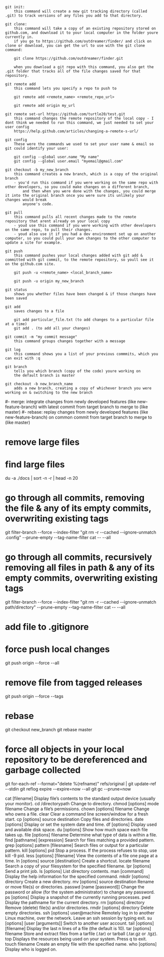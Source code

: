 
	git init:
		this command will create a new git tracking directory (called .git) to track versions of any files you add to that directory.

	git clone:
		this command will take a copy of an existing repository stored on github.com, and download it to your local computer in the folder youre currently in.
		if you go to https://github.com/outdreamer/finder/ and click on clone or download, you can get the url to use with the git clone command:

		git clone https://github.com/outdreamer/finder.git

		when you download a git repo with this command, you also get the .git folder that tracks all of the file changes saved for that repository. 

	git remote add
		this command lets you specify a repo to push to

		git remote add <remote_name> <remote_repo_url>

		git remote add origin my_url

	git remote set-url https://github.com/turtle20/test.git
		this command changes the remote repository of the local copy - I dont think we needed to run this command, we just needed to set your user config
		https://help.github.com/articles/changing-a-remote-s-url/

	git config
		These were the commands we used to set your user name & email so git could identify your user:

		git config --global user.name "My name"
		git config --global user.email "myemail@gmail.com"

	git checkout -b my_new_branch
		this command creates a new branch, which is a copy of the original branch
		- you'd run this command if you were working on the same repo with other developers, so you could make changes on a different branch,
			and then when you were done with the changes, you could merge it into the original branch once you were sure its unlikely your changes would break 
			anyone's code.

	git pull
		this command pulls all recent changes made to the remote repository that arent already on your local copy
		- youd use this command if you were working with other developers on the same repo, to pull their changes.
		- youd also use it if you had a dev environment set up on another computer, so you could pull your own changes to the other computer to update a site for example.

	git push 
		this command pushes your local changes added with git add & committed with git commit, to the remote repository, so youll see it on the github.com site.

		git push -u <remote_name> <local_branch_name>

		git push -u origin my_new_branch 

	git status
		shows you whether files have been changed & if those changes have been saved
	
	git add
		saves changes to a file

		git add particular_file.txt (to add changes to a particular file at a time)
		git add . (to add all your changes)

	git commit -m "my commit message"
		this command groups changes together with a message

	git log
		this command shows you a list of your previous commmits, which you can exit with :q

	git branch
		tells you which branch (copy of the code) youre working on
		the default branch is master

	git checkout -b new_branch_name
		adds a new branch, creating a copy of whichever branch you were working on & switching to the new branch



#- merge: integrate changes from newly developed features (like new-feature-branch) with latest commit from target branch to merge to (like master)
#- rebase: replay changes from newly developed features (like new-feature-branch) on common commit from target branch to merge to (like master)


# remove large files

# find large files
du -a ./docs | sort -n -r | head -n 20

# go through all commits, removing the file & any of its empty commits, overwriting existing tags
git filter-branch --force --index-filter  "git rm -r --cached --ignore-unmatch .config" --prune-empty --tag-name-filter cat -- --all

# go through all commits, recursively removing all files in path & any of its empty commits, overwriting existing tags
git filter-branch --force --index-filter  "git rm -r --cached --ignore-unmatch path/directory" --prune-empty --tag-name-filter cat -- --all

# add file to .gitignore

# force push local changes
git push origin --force --all

# remove file from tagged releases
git push origin --force --tags

# rebase
git checkout new_branch
git rebase master

# force all objects in your local repository to be dereferenced and garbage collected 
git for-each-ref --format="delete %(refname)" refs/original | git update-ref --stdin
git reflog expire --expire=now --all
git gc --prune=now


cat [filename] 	Display file’s contents to the standard output device
(usually your monitor).
cd /directorypath 	Change to directory.
chmod [options] mode filename 	Change a file’s permissions.
chown [options] filename 	Change who owns a file.
clear 	Clear a command line screen/window for a fresh start.
cp [options] source destination 	Copy files and directories.
date [options] 	Display or set the system date and time.
df [options] 	Display used and available disk space.
du [options] 	Show how much space each file takes up.
file [options] filename 	Determine what type of data is within a file.
find [pathname] [expression] 	Search for files matching a provided pattern.
grep [options] pattern [filesname] 	Search files or output for a particular pattern.
kill [options] pid 	Stop a process. If the process refuses to stop, use kill -9 pid.
less [options] [filename] 	View the contents of a file one page at a time.
ln [options] source [destination] 	Create a shortcut.
locate filename 	Search a copy of your filesystem for the specified
filename.
lpr [options] 	Send a print job.
ls [options] 	List directory contents.
man [command] 	Display the help information for the specified command.
mkdir [options] directory 	Create a new directory.
mv [options] source destination 	Rename or move file(s) or directories.
passwd [name [password]] 	Change the password or allow (for the system administrator) to
change any password.
ps [options] 	Display a snapshot of the currently running processes.
pwd 	Display the pathname for the current directory.
rm [options] directory 	Remove (delete) file(s) and/or directories.
rmdir [options] directory 	Delete empty directories.
ssh [options] user@machine 	Remotely log in to another Linux machine, over the network.
Leave an ssh session by typing exit.
su [options] [user [arguments]] 	Switch to another user account.
tail [options] [filename] 	Display the last n lines of a file (the default is
10).
tar [options] filename 	Store and extract files from a tarfile (.tar) or tarball (.tar.gz or .tgz).
top 	Displays the resources being used on your system. Press q to
exit.
touch filename 	Create an empty file with the specified name.
who [options] 	Display who is logged on.
